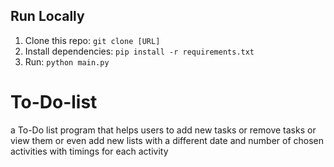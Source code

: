## Run Locally
1. Clone this repo: `git clone [URL]`
2. Install dependencies: `pip install -r requirements.txt`
3. Run: `python main.py`

# To-Do-list
a To-Do list program that helps users to add new tasks or remove tasks or view them or even add new lists with a different date and number of chosen activities with timings for each activity
